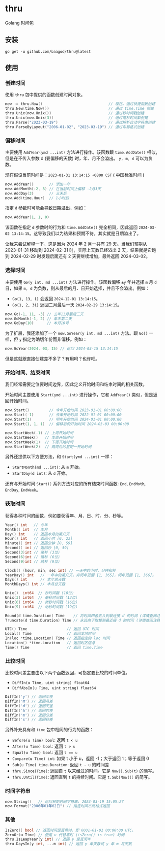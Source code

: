 # thru

Golang 时间包

## 安装

```shell
go get -u github.com/baagod/thru@latest
```

## 使用

### 创建时间

使用 `thru` 包中提供的函数创建时间对象。

```go
now := thru.Now()                              // 现在。通过快捷函数创建
thru.New(time.Now())                           // 通过 time.Time 创建
thru.Unix(now.Unix())                          // 通过秒时间戳创建
thru.Unix(now.Unix(3))                         // 通过毫秒时间戳创建
thru.Parse("2023-03-19")                       // 通过解析自动字符串创建
thru.ParseByLayout("2006-01-02", "2023-03-19") // 通过布局格式创建
```

### 偏移时间

主要使用 `AddYear(ymd ...int)` 方法进行操作。该函数跟 `time.AddDate()` 相似，但是在不传入参数 d (要偏移的天数) 时，年、月不会溢出。
`y, m, d` 可以为负数。

现在假设当前时间是：`2023-01-31 13:14:15 +0800 CST` ( 中国标准时间 )

```go
now.AddYear()       // 添加一年
now.AddMonth(-2, 3) // 在当前时间上偏移 -2月3天
now.AddDay(3)       // 三天后
now.Add(time.Hour)  // 1小时后
```

指定 `d` 参数时可能会导致日期溢出，例如：

```go
now.AddYear(1, 1, 0)
```

该函数在指定 `d` 参数时的行为和 `time.AddDate()` 完全相同，因此返回 `2024-03-02 13:14:15`。这导致我们以为结果和预期不符，其实就是日期溢出了。

让我来尝试解释一下，这是因为 2024 年 2 月一共有 29 天。当我们预期从 2023-01-31 移动到 2024-02-31 时，实际上天数已经溢出 2
天，结果就是它跑到 2024-02-29 时发现后面还有 2 天要继续增加，最终返回 2024-03-02。

### 选择时间

主要使用 `Go(y int, md ...int)` 方法进行操作。该函数偏移 `±y` 年并选择 `m` 月 `d` 日，如果 `m, d`
为负数，则从最后的月、日开始选择，并且不会溢出。例如：

- `Go(1, 13, 1)` 会返回 `2024-12-01 13:14:15`。
- `Go(1, 2, 31)` 返回二月最后一天 `2024-02-29 13:14:15`。

```go
now.Go(-1, 11, -3) // 去年11月最后三天
now.GoMonth(-1, 2) // 年末第二天
now.GoDay(10)      // 本月10号
```

为了扩展，我还添加了一个 `now.GoYear(y int, md ...int)` 方法。跟 `Go()` 一样，但 `y` 指定为确切年份而非偏移。例如：

```go
now.GoYear(2024, 03, 15) // 返回 2024-03-15 13:14:15
```

但是这就跟直接创建差不多了？有用吗？也许吧。

### 开始时间、结束时间

我们经常需要定位要时间边界，因此定义开始时间和结束时间的相关函数。

开始时间主要使用 `Start(ymd ...int)` 进行操作，它和 `AddYear()` 类似，但是返回开始时间。

```go
now.Start()         // 今年开始时间 2023-01-01 00:00:00
now.Start(-1)       // 去年开始时间 2022-01-01 00:00:00
now.Start(1)        // 明年开始时间 2024-01-01 00:00:00
now.Start(1, 1, 1)  // 偏移后的开始时间 2024-03-03 00:00:00

now.StartWeek(-1) // 上周开始时间
now.StartWeek()   // 本周开始时间
now.StartWeek(1)  // 下周开始时间
now.StartWeek(2)  // 两周后的星期一开始时间
```

另外还提供以下方便方法，和 `Start(ymd ...int)` 一样：

- `StartMonth(md ...int)`: 从 `m` 开始。
- `StartDay(d int)`: 从 `d` 开始。

还有与开始时间 `Start()` 系列方法对应的所有结束时间函数: `End`, `EndMoth`, `EndDay`, `EndWeek`。

### 获取时间

获得各种时间的函数，例如要获得年、月、日、时、分、秒等。

```go
Year() int   // 今年
Month() int  // 本月
Day() int    // 返回本月的第几天
Hour() int   // 返回小时 [0, 23]
Minute() int // 返回分钟 [0, 59]
Second() int // 返回秒 [0, 59]
Second(3)int // 毫秒 (3位)
Second(6)int // 微秒 (6位)
Second(9)int // 纳秒 (9位)

Clock() (hour, min, sec int) // 一天中的小时、分钟和秒
YearDay() int   // 一年中的第几天，非闰年范围 [1, 365]，闰年范围 [1, 366]。
Days() int      // 本年总天数
MonthDays() int // 本月总天数

Unix()  int64  // 秒时间戳 (10位)
Unix(3) int64  // 毫秒时间戳 (13位)
Unix(6) int64  // 微秒时间戳 (16位)
Unix(9) int64  // 纳秒时间戳 (19位)

Round(d time.Duration) Time    // 将时间四舍五入到最近接 d 的时间 (详情查阅注释)
Truncate(d time.Duration) Time // 永远向下取整到最近接 d 的时间 (详情查阅注释)

UTC() Time                  // 返回 UTC 时间
Local() Time                // 返回本地时间
In(loc *time.Location) Time // 返回指定的 loc 时间
Location() *time.Location   // 返回时区信息
Time() Time                 // 返回 time.Time
```

### 比较时间

比较时间差主要由以下两个函数返回，可指定要比较的时间单位。

- `DiffIn(u Time, uint string) float64`
- `DiffAbsIn(u Time, uint string) float64`

```go
DiffIn('y') // 返回年差
DiffIn('M') // 返回月差
DiffIn('d') // 返回天差
DiffIn('h') // 返回时差
DiffIn('m') // 返回分差
DiffIn('s') // 返回秒差
```

另外补充具有和 `time` 包中相同的行为的函数：

- `Before(u Time) bool`: 返回 `t < u`
- `After(u Time) bool`: 返回 `t > u`
- `Equal(u Time) bool`: 返回 `t == u`
- `Compare(u Time) int`: 如果 t 小于 u，返回 -1；大于返回 1；等于返回 0
- `Sub(u Time) time.Duration`: 返回 `t - u` 的时间差
- `thru.Since(Time)`: 返回自 `t` 以来经过的时间。它是 `Now().Sub(t)` 的简写。
- `thru.Until(Time)`: 返回直到 `t` 的持续时间。它是 `t.Sub(Now())` 的简写。

### 时间字符串

```go
now.String()   // 返回日期时间字符串: 2023-03-19 15:05:27
now.Format("2006年01年02日") // 指定时间布局格式返回
```

### 其他

```go
IsZero() bool // 返回时间是否零时，即 0001-01-01 00:00:00 UTC。
ZeroOr(u Time) // 使用 u 代替零时 (isZero() is true) 时间
thru.IsLeapYear(y int) // 返回 y 是否闰年
thru.DaysIn(y int, ...m int) // 返回 y 年天数或 y 年 m 月天数
```
